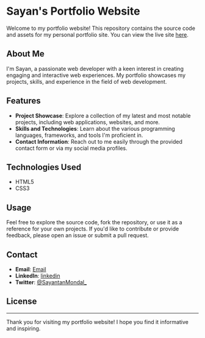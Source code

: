 # Sayan's Portfolio Website

Welcome to my portfolio website! This repository contains the source code and assets for my personal portfolio site. You can view the live site [here](https://grimfighter.github.io/sayan/).

## About Me

I'm Sayan, a passionate web developer with a keen interest in creating engaging and interactive web experiences. My portfolio showcases my projects, skills, and experience in the field of web development.

## Features

- **Project Showcase**: Explore a collection of my latest and most notable projects, including web applications, websites, and more.
- **Skills and Technologies**: Learn about the various programming languages, frameworks, and tools I'm proficient in.
- **Contact Information**: Reach out to me easily through the provided contact form or via my social media profiles.

## Technologies Used

- HTML5
- CSS3

## Usage

Feel free to explore the source code, fork the repository, or use it as a reference for your own projects. If you'd like to contribute or provide feedback, please open an issue or submit a pull request.

## Contact

- **Email**: [Email](mailto:rockmondalsayantan@gmail.com)
- **LinkedIn**: [linkedin](https://www.linkedin.com/in/sayantan-mondal-0b33a21a1/)
- **Twitter**: [@SayantanMondal_](https://twitter.com/SayantanMondal_)

## License



---

Thank you for visiting my portfolio website! I hope you find it informative and inspiring.
